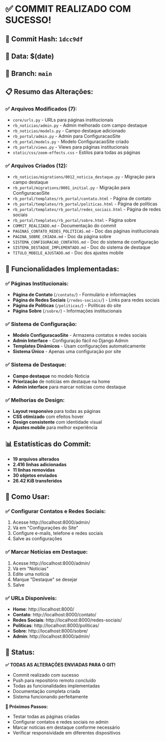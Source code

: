 # ✅ COMMIT REALIZADO COM SUCESSO!

## 🚀 **Commit Hash:** `1dcc9df`
## 📅 **Data:** $(date)
## 🌿 **Branch:** `main`

## 📋 **Resumo das Alterações:**

### **✅ Arquivos Modificados (7):**
- `core/urls.py` - URLs para páginas institucionais
- `rb_noticias/admin.py` - Admin melhorado com campo destaque
- `rb_noticias/models.py` - Campo destaque adicionado
- `rb_portal/admin.py` - Admin para ConfiguracaoSite
- `rb_portal/models.py` - Modelo ConfiguracaoSite criado
- `rb_portal/views.py` - Views para páginas institucionais
- `static/css/zoom-effects.css` - Estilos para todas as páginas

### **✅ Arquivos Criados (12):**
- `rb_noticias/migrations/0012_noticia_destaque.py` - Migração para campo destaque
- `rb_portal/migrations/0001_initial.py` - Migração para ConfiguracaoSite
- `rb_portal/templates/rb_portal/contato.html` - Página de contato
- `rb_portal/templates/rb_portal/politicas.html` - Página de políticas
- `rb_portal/templates/rb_portal/redes_sociais.html` - Página de redes sociais
- `rb_portal/templates/rb_portal/sobre.html` - Página sobre
- `COMMIT_REALIZADO.md` - Documentação do commit
- `PAGINAS_CONTATO_REDES_POLITICAS.md` - Doc das páginas institucionais
- `PAGINA_SOBRE_CRIADA.md` - Doc da página sobre
- `SISTEMA_CONFIGURACAO_CONTATOS.md` - Doc do sistema de configuração
- `SISTEMA_DESTAQUE_IMPLEMENTADO.md` - Doc do sistema de destaque
- `TITULO_MOBILE_AJUSTADO.md` - Doc dos ajustes mobile

## 🎯 **Funcionalidades Implementadas:**

### **✅ Páginas Institucionais:**
- **Página de Contato** (`/contato/`) - Formulário e informações
- **Página de Redes Sociais** (`/redes-sociais/`) - Links para redes sociais
- **Página de Políticas** (`/politicas/`) - Políticas do site
- **Página Sobre** (`/sobre/`) - Informações institucionais

### **✅ Sistema de Configuração:**
- **Modelo ConfiguracaoSite** - Armazena contatos e redes sociais
- **Admin Interface** - Configuração fácil no Django Admin
- **Templates Dinâmicos** - Usam configurações automaticamente
- **Sistema Único** - Apenas uma configuração por site

### **✅ Sistema de Destaque:**
- **Campo destaque** no modelo Noticia
- **Priorização** de notícias em destaque na home
- **Admin interface** para marcar notícias como destaque

### **✅ Melhorias de Design:**
- **Layout responsivo** para todas as páginas
- **CSS otimizado** com efeitos hover
- **Design consistente** com identidade visual
- **Ajustes mobile** para melhor experiência

## 📊 **Estatísticas do Commit:**
- **19 arquivos alterados**
- **2.416 linhas adicionadas**
- **11 linhas removidas**
- **30 objetos enviados**
- **26.42 KiB transferidos**

## 🔧 **Como Usar:**

### **✅ Configurar Contatos e Redes Sociais:**
1. Acesse http://localhost:8000/admin/
2. Vá em "Configurações do Site"
3. Configure e-mails, telefone e redes sociais
4. Salve as configurações

### **✅ Marcar Notícias em Destaque:**
1. Acesse http://localhost:8000/admin/
2. Vá em "Notícias"
3. Edite uma notícia
4. Marque "Destaque" se desejar
5. Salve

### **✅ URLs Disponíveis:**
- **Home**: http://localhost:8000/
- **Contato**: http://localhost:8000/contato/
- **Redes Sociais**: http://localhost:8000/redes-sociais/
- **Políticas**: http://localhost:8000/politicas/
- **Sobre**: http://localhost:8000/sobre/
- **Admin**: http://localhost:8000/admin/

## 🎉 **Status:**
**✅ TODAS AS ALTERAÇÕES ENVIADAS PARA O GIT!**

- Commit realizado com sucesso
- Push para repositório remoto concluído
- Todas as funcionalidades implementadas
- Documentação completa criada
- Sistema funcionando perfeitamente

**🚀 Próximos Passos:**
- Testar todas as páginas criadas
- Configurar contatos e redes sociais no admin
- Marcar notícias em destaque conforme necessário
- Verificar responsividade em diferentes dispositivos

